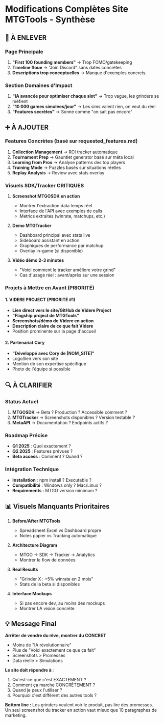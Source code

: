 # Modifications Complètes Site MTGTools - Synthèse

## 🚫 À ENLEVER

### Page Principale
1. **"First 100 founding members"** → Trop FOMO/gatekeeping
2. **Timeline floue** → "Join Discord" sans dates concrètes
3. **Descriptions trop conceptuelles** → Manque d'exemples concrets

### Section Domaines d'Impact
1. **"IA avancée pour optimiser chaque slot"** → Trop vague, les grinders se méfient
2. **"10 000 games simulées/jour"** → Les sims valent rien, on veut du réel
3. **"Features secrètes"** → Sonne comme "on sait pas encore"

## ➕ À AJOUTER

### Features Concrètes (basé sur requested_features.md)
1. **Collection Management** → ROI tracker automatique
2. **Tournament Prep** → Gauntlet generator basé sur méta local
3. **Learning from Pros** → Analyse patterns des top players
4. **Training Mode** → Puzzles basés sur situations réelles
5. **Replay Analysis** → Review avec stats overlay

### Visuels SDK/Tracker CRITIQUES
1. **Screenshot MTGOSDK en action**
   - Montrer l'extraction data temps réel
   - Interface de l'API avec exemples de calls
   - Metrics extraites (winrate, matchups, etc.)

2. **Demo MTGTracker**
   - Dashboard principal avec stats live
   - Sideboard assistant en action
   - Graphiques de performance par matchup
   - Overlay in-game (si disponible)

3. **Vidéo démo 2-3 minutes**
   - "Voici comment le tracker améliore votre grind"
   - Cas d'usage réel : avant/après sur une session

### Projets à Mettre en Avant (PRIORITÉ)

#### 1. VIDERE PROJECT (PRIORITÉ #1)
- **Lien direct vers le site/GitHub de Videre Project**
- **"Flagship project de MTGTools"**
- **Screenshots/démo de Videre en action**
- **Description claire de ce que fait Videre**
- Position prominente sur la page d'accueil

#### 2. Partenariat Cory
- **"Développé avec Cory de [NOM_SITE]"**
- Logo/lien vers son site
- Mention de son expertise spécifique
- Photo de l'équipe si possible

## 🔍 À CLARIFIER

### Status Actuel
1. **MTGOSDK** → Beta ? Production ? Accessible comment ?
2. **MTGTracker** → Screenshots disponibles ? Version testable ?
3. **MetaAPI** → Documentation ? Endpoints actifs ?

### Roadmap Précise
- **Q1 2025** : Quoi exactement ?
- **Q2 2025** : Features prévues ?
- **Beta access** : Comment ? Quand ?

### Intégration Technique
- **Installation** : npm install ? Executable ? 
- **Compatibilité** : Windows only ? Mac/Linux ?
- **Requirements** : MTGO version minimum ?

## 📊 Visuels Manquants Prioritaires

1. **Before/After MTGTools**
   - Spreadsheet Excel vs Dashboard propre
   - Notes papier vs Tracking automatique

2. **Architecture Diagram**
   - MTGO → SDK → Tracker → Analytics
   - Montrer le flow de données

3. **Real Results**
   - "Grinder X : +5% winrate en 2 mois"
   - Stats de la beta si disponibles

4. **Interface Mockups**
   - Si pas encore dev, au moins des mockups
   - Montrer LA vision concrète

## 💡 Message Final

**Arrêter de vendre du rêve, montrer du CONCRET**
- Moins de "IA révolutionnaire"
- Plus de "Voici exactement ce que ça fait"
- Screenshots > Promesses
- Data réelle > Simulations

**Le site doit répondre à :**
1. Qu'est-ce que c'est EXACTEMENT ?
2. Comment ça marche CONCRÈTEMENT ?
3. Quand je peux l'utiliser ?
4. Pourquoi c'est différent des autres tools ?

**Bottom line :** Les grinders veulent voir le produit, pas lire des promesses. Un seul screenshot du tracker en action vaut mieux que 10 paragraphes de marketing.